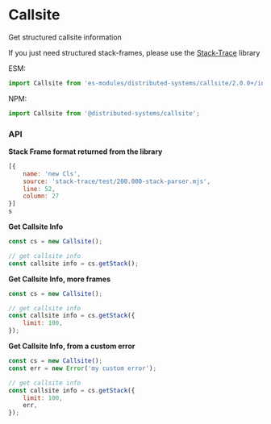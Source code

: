 # Callsite

Get structured callsite information

If you just need structured stack-frames, please use the [Stack-Trace](https://github.com/distributed-systems/stack-trace) library


ESM:
```javascript
import Callsite from 'es-modules/distributed-systems/callsite/2.0.0+/index.mjs';
```


NPM:
```javascript
import Callsite from '@distributed-systems/callsite';

```


### API

**Stack Frame format returned from the library**
```javascript
[{
    name: 'new Cls',
    source: 'stack-trace/test/200.000-stack-parser.mjs',
    line: 52,
    column: 27 
}]
s
```

**Get Callsite Info**
```javascript
const cs = new Callsite();

// get callsite info
const callsite info = cs.getStack(); 

```


**Get Callsite Info, more frames**
```javascript
const cs = new Callsite();

// get callsite info
const callsite info = cs.getStack({
    limit: 100,
}); 

```


**Get Callsite Info, from a custom error**
```javascript
const cs = new Callsite();
const err = new Error('my custom error');

// get callsite info
const callsite info = cs.getStack({
    limit: 100,
    err,
});

```